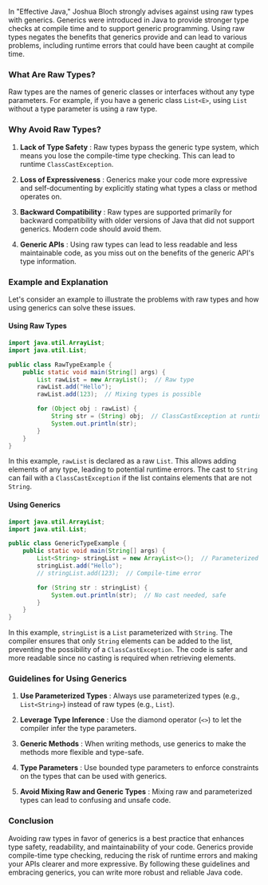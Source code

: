 In "Effective Java," Joshua Bloch strongly advises against using raw types with generics. Generics were introduced in Java to provide stronger type checks at compile time and to support generic programming. Using raw types negates the benefits that generics provide and can lead to various problems, including runtime errors that could have been caught at compile time.

### What Are Raw Types?

Raw types are the names of generic classes or interfaces without any type parameters. For example, if you have a generic class `List<E>`, using `List` without a type parameter is using a raw type.

### Why Avoid Raw Types?

1. **Lack of Type Safety** : Raw types bypass the generic type system, which means you lose the compile-time type checking. This can lead to runtime `ClassCastException`.

2. **Loss of Expressiveness** : Generics make your code more expressive and self-documenting by explicitly stating what types a class or method operates on.

3. **Backward Compatibility** : Raw types are supported primarily for backward compatibility with older versions of Java that did not support generics. Modern code should avoid them.

4. **Generic APIs** : Using raw types can lead to less readable and less maintainable code, as you miss out on the benefits of the generic API's type information.

### Example and Explanation

Let's consider an example to illustrate the problems with raw types and how using generics can solve these issues.

#### Using Raw Types

```java
import java.util.ArrayList;
import java.util.List;

public class RawTypeExample {
    public static void main(String[] args) {
        List rawList = new ArrayList();  // Raw type
        rawList.add("Hello");
        rawList.add(123);  // Mixing types is possible

        for (Object obj : rawList) {
            String str = (String) obj;  // ClassCastException at runtime
            System.out.println(str);
        }
    }
}
```

In this example, `rawList` is declared as a raw `List`. This allows adding elements of any type, leading to potential runtime errors. The cast to `String` can fail with a `ClassCastException` if the list contains elements that are not `String`.

#### Using Generics

```java
import java.util.ArrayList;
import java.util.List;

public class GenericTypeExample {
    public static void main(String[] args) {
        List<String> stringList = new ArrayList<>();  // Parameterized type
        stringList.add("Hello");
        // stringList.add(123);  // Compile-time error

        for (String str : stringList) {
            System.out.println(str);  // No cast needed, safe
        }
    }
}
```

In this example, `stringList` is a `List` parameterized with `String`. The compiler ensures that only `String` elements can be added to the list, preventing the possibility of a `ClassCastException`. The code is safer and more readable since no casting is required when retrieving elements.

### Guidelines for Using Generics

1. **Use Parameterized Types** : Always use parameterized types (e.g., `List<String>`) instead of raw types (e.g., `List`).

2. **Leverage Type Inference** : Use the diamond operator (`<>`) to let the compiler infer the type parameters.

3. **Generic Methods** : When writing methods, use generics to make the methods more flexible and type-safe.

4. **Type Parameters** : Use bounded type parameters to enforce constraints on the types that can be used with generics.

5. **Avoid Mixing Raw and Generic Types** : Mixing raw and parameterized types can lead to confusing and unsafe code.

### Conclusion

Avoiding raw types in favor of generics is a best practice that enhances type safety, readability, and maintainability of your code. Generics provide compile-time type checking, reducing the risk of runtime errors and making your APIs clearer and more expressive. By following these guidelines and embracing generics, you can write more robust and reliable Java code.
